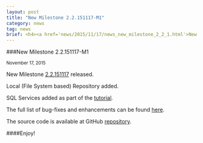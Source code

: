 ```yaml
---
layout: post
title: "New Milestone 2.2.151117-M1"
category: news
tag: news
brief: <h4><a href='news/2015/11/17/news_new_milestone_2_2_1.html'>New Milestone 2.2.151117-M1</a></h4> <sub class="post-info">November 17, 2015</sub></br> Local (File System based) Repository added ...<br>
---
```


###New Milestone 2.2.151117-M1

<sub class="post-info">November 17, 2015</sub>
	
New Milestone [2.2.151117](https://wiki.eclipse.org/Dirigible/Downloads/2.2.151117-M1) released.

Local (File System based) Repository added.

SQL Services added as part of the [tutorial](http://www.dirigible.io/blogs/2015/10/21/blogs_dirigible_impl_sql_plugin.html).

The full list of bug-fixes and enhancements can be found [here](https://bugs.eclipse.org/bugs/buglist.cgi?cmdtype=runnamed&list_id=13249808&namedcmd=Dirigible%202.2.M1).

The source code is available at GitHub [repository](https://github.com/eclipse/dirigible/tree/2.2.151117-M1).

####Enjoy!
